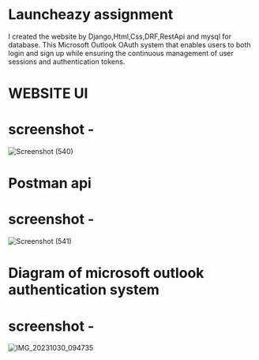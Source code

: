 # Launcheazy assignment
I created the website by Django,Html,Css,DRF,RestApi and mysql for database.
This Microsoft Outlook OAuth system that enables users to both login and sign up while ensuring
the continuous management of user sessions and authentication tokens.
#            WEBSITE UI
# screenshot -
![Screenshot (540)](https://github.com/sachiweb/microsoft_outlook/assets/102918669/6ab72e34-31c2-4895-9376-2bd86e042785)
# Postman api
# screenshot -
![Screenshot (541)](https://github.com/sachiweb/microsoft_outlook/assets/102918669/31070e0d-c8f4-4a63-a25a-a3409f96c813)
# Diagram of microsoft outlook authentication system
# screenshot -
![IMG_20231030_094735](https://github.com/sachiweb/microsoft_outlook/assets/102918669/0d83da76-adc3-4638-bb6d-6869a7be46a0)

